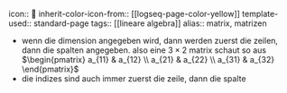 icon:: 🔳
inherit-color-icon-from:: [[logseq-page-color-yellow]]
template-used:: standard-page
tags:: [[lineare algebra]] 
alias:: matrix, matrizen

- wenn die dimension angegeben wird, dann werden zuerst die zeilen, dann die spalten angegeben. also eine $3 \times 2$ matrix schaut so aus
  $\begin{pmatrix} a_{11} & a_{12} \\ a_{21} & a_{22} \\ a_{31} & a_{32} \end{pmatrix}$
- die indizes sind auch immer zuerst die zeile, dann die spalte